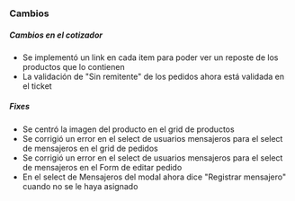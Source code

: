 <h3>Cambios</h3>
<h5>Cambios en el cotizador</h5>
<ul>
    <li>Se implementó un link en cada item para poder ver un reposte de los productos que lo contienen</li>
    <li>La validación de "Sin remitente" de los pedidos ahora está validada en el ticket</li>
</ul>

<h5>Fixes</h5>
<ul>
    <li>Se centró la imagen del producto en el grid de productos</li>
    <li>Se corrigió un error en el select de usuarios mensajeros para el select de mensajeros en el grid de pedidos</li>
    <li>Se corrigió un error en el select de usuarios mensajeros para el select de mensajeros en el Form de editar pedido</li>
    <li>En el select de Mensajeros del modal ahora dice "Registrar mensajero" cuando no se le haya asignado</li>
</ul>